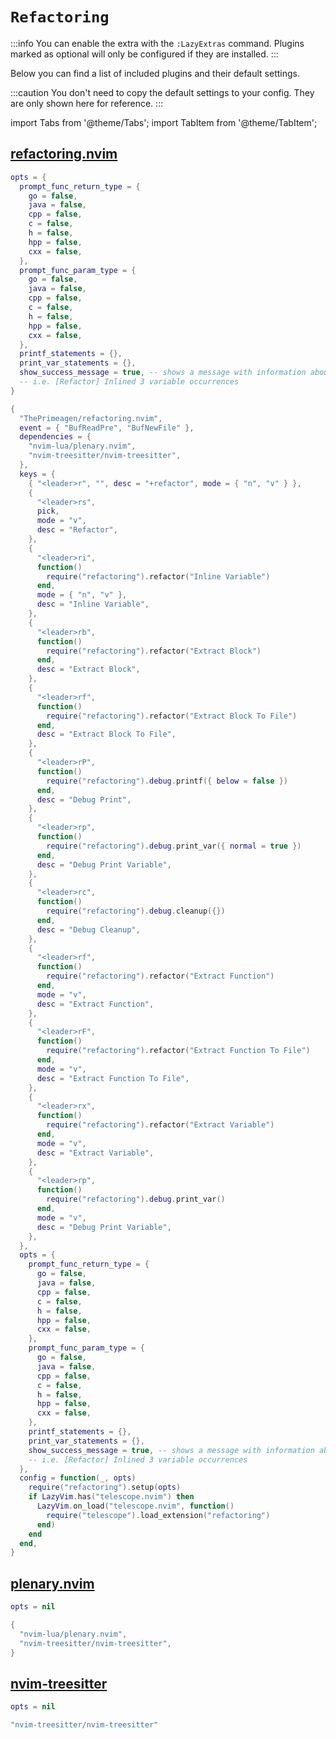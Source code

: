 # `Refactoring`

<!-- plugins:start -->

:::info
You can enable the extra with the `:LazyExtras` command.
Plugins marked as optional will only be configured if they are installed.
:::

Below you can find a list of included plugins and their default settings.

:::caution
You don't need to copy the default settings to your config.
They are only shown here for reference.
:::

import Tabs from '@theme/Tabs';
import TabItem from '@theme/TabItem';

## [refactoring.nvim](https://github.com/ThePrimeagen/refactoring.nvim)

<Tabs>

<TabItem value="opts" label="Options">

```lua
opts = {
  prompt_func_return_type = {
    go = false,
    java = false,
    cpp = false,
    c = false,
    h = false,
    hpp = false,
    cxx = false,
  },
  prompt_func_param_type = {
    go = false,
    java = false,
    cpp = false,
    c = false,
    h = false,
    hpp = false,
    cxx = false,
  },
  printf_statements = {},
  print_var_statements = {},
  show_success_message = true, -- shows a message with information about the refactor on success
  -- i.e. [Refactor] Inlined 3 variable occurrences
}
```

</TabItem>


<TabItem value="code" label="Full Spec">

```lua
{
  "ThePrimeagen/refactoring.nvim",
  event = { "BufReadPre", "BufNewFile" },
  dependencies = {
    "nvim-lua/plenary.nvim",
    "nvim-treesitter/nvim-treesitter",
  },
  keys = {
    { "<leader>r", "", desc = "+refactor", mode = { "n", "v" } },
    {
      "<leader>rs",
      pick,
      mode = "v",
      desc = "Refactor",
    },
    {
      "<leader>ri",
      function()
        require("refactoring").refactor("Inline Variable")
      end,
      mode = { "n", "v" },
      desc = "Inline Variable",
    },
    {
      "<leader>rb",
      function()
        require("refactoring").refactor("Extract Block")
      end,
      desc = "Extract Block",
    },
    {
      "<leader>rf",
      function()
        require("refactoring").refactor("Extract Block To File")
      end,
      desc = "Extract Block To File",
    },
    {
      "<leader>rP",
      function()
        require("refactoring").debug.printf({ below = false })
      end,
      desc = "Debug Print",
    },
    {
      "<leader>rp",
      function()
        require("refactoring").debug.print_var({ normal = true })
      end,
      desc = "Debug Print Variable",
    },
    {
      "<leader>rc",
      function()
        require("refactoring").debug.cleanup({})
      end,
      desc = "Debug Cleanup",
    },
    {
      "<leader>rf",
      function()
        require("refactoring").refactor("Extract Function")
      end,
      mode = "v",
      desc = "Extract Function",
    },
    {
      "<leader>rF",
      function()
        require("refactoring").refactor("Extract Function To File")
      end,
      mode = "v",
      desc = "Extract Function To File",
    },
    {
      "<leader>rx",
      function()
        require("refactoring").refactor("Extract Variable")
      end,
      mode = "v",
      desc = "Extract Variable",
    },
    {
      "<leader>rp",
      function()
        require("refactoring").debug.print_var()
      end,
      mode = "v",
      desc = "Debug Print Variable",
    },
  },
  opts = {
    prompt_func_return_type = {
      go = false,
      java = false,
      cpp = false,
      c = false,
      h = false,
      hpp = false,
      cxx = false,
    },
    prompt_func_param_type = {
      go = false,
      java = false,
      cpp = false,
      c = false,
      h = false,
      hpp = false,
      cxx = false,
    },
    printf_statements = {},
    print_var_statements = {},
    show_success_message = true, -- shows a message with information about the refactor on success
    -- i.e. [Refactor] Inlined 3 variable occurrences
  },
  config = function(_, opts)
    require("refactoring").setup(opts)
    if LazyVim.has("telescope.nvim") then
      LazyVim.on_load("telescope.nvim", function()
        require("telescope").load_extension("refactoring")
      end)
    end
  end,
}
```

</TabItem>

</Tabs>

## [plenary.nvim](https://github.com/nvim-lua/plenary.nvim)

<Tabs>

<TabItem value="opts" label="Options">

```lua
opts = nil
```

</TabItem>


<TabItem value="code" label="Full Spec">

```lua
{
  "nvim-lua/plenary.nvim",
  "nvim-treesitter/nvim-treesitter",
}
```

</TabItem>

</Tabs>

## [nvim-treesitter](https://github.com/nvim-treesitter/nvim-treesitter)

<Tabs>

<TabItem value="opts" label="Options">

```lua
opts = nil
```

</TabItem>


<TabItem value="code" label="Full Spec">

```lua
"nvim-treesitter/nvim-treesitter"
```

</TabItem>

</Tabs>

<!-- plugins:end -->

